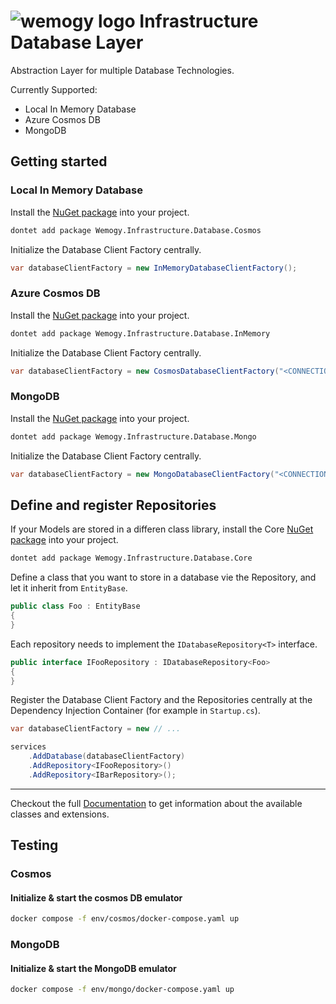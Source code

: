 # ![wemogy logo](https://wemogyimages.blob.core.windows.net/logos/wemogy-github-tiny.png) Infrastructure Database Layer

Abstraction Layer for multiple Database Technologies.

Currently Supported:

- Local In Memory Database
- Azure Cosmos DB
- MongoDB

## Getting started

### Local In Memory Database

Install the [NuGet package](https://www.nuget.org/packages/Wemogy.Infrastructure.Database.InMemory) into your project.

```bash
dontet add package Wemogy.Infrastructure.Database.Cosmos
```

Initialize the Database Client Factory centrally.

```csharp
var databaseClientFactory = new InMemoryDatabaseClientFactory();
```

### Azure Cosmos DB

Install the [NuGet package](https://www.nuget.org/packages/Wemogy.Infrastructure.Database.Cosmos) into your project.

```bash
dontet add package Wemogy.Infrastructure.Database.InMemory
```

Initialize the Database Client Factory centrally.

```csharp
var databaseClientFactory = new CosmosDatabaseClientFactory("<CONNECTION_STRING>", "<DATABASE_NAME>");
```

### MongoDB

Install the [NuGet package](https://www.nuget.org/packages/Wemogy.Infrastructure.Database.Mongo) into your project.

```bash
dontet add package Wemogy.Infrastructure.Database.Mongo
```

Initialize the Database Client Factory centrally.

```csharp
var databaseClientFactory = new MongoDatabaseClientFactory("<CONNECTION_STRING>", "<DATABASE_NAME>");
```

## Define and register Repositories

If your Models are stored in a differen class library, install the Core [NuGet package](https://www.nuget.org/packages/Wemogy.Infrastructure.Database.Core) into your project.

```bash
dontet add package Wemogy.Infrastructure.Database.Core
```

Define a class that you want to store in a database vie the Repository, and let it inherit from `EntityBase`.

```csharp
public class Foo : EntityBase
{
}
```

Each repository needs to implement the `IDatabaseRepository<T>` interface.

```csharp
public interface IFooRepository : IDatabaseRepository<Foo>
{
}
```

Register the Database Client Factory and the Repositories centrally at the Dependency Injection Container (for example in `Startup.cs`).

```csharp
var databaseClientFactory = new // ...

services
    .AddDatabase(databaseClientFactory)
    .AddRepository<IFooRepository>()
    .AddRepository<IBarRepository>();
```

---

Checkout the full [Documentation](http://libs-infrastructure-database.docs.wemogy.com/) to get information about the available classes and extensions.



## Testing

### Cosmos

#### Initialize & start the cosmos DB emulator

```bash
docker compose -f env/cosmos/docker-compose.yaml up
```

### MongoDB

#### Initialize & start the MongoDB emulator

```bash
docker compose -f env/mongo/docker-compose.yaml up
```
